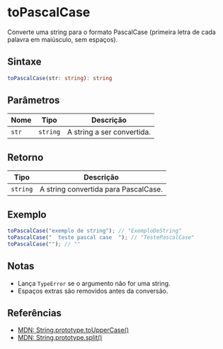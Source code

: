 # toPascalCase

Converte uma string para o formato PascalCase (primeira letra de cada palavra em maiúsculo, sem espaços).

## Sintaxe
```typescript
toPascalCase(str: string): string
```

## Parâmetros

| Nome   | Tipo     | Descrição                      |
|--------|----------|--------------------------------|
| `str`  | `string` | A string a ser convertida.     |

## Retorno

| Tipo     | Descrição                                 |
|----------|-------------------------------------------|
| `string` | A string convertida para PascalCase.       |

## Exemplo
```typescript
toPascalCase("exemplo de string"); // "ExemploDeString"
toPascalCase("  teste pascal case  "); // "TestePascalCase"
toPascalCase(""); // ""
```

## Notas
- Lança `TypeError` se o argumento não for uma string.
- Espaços extras são removidos antes da conversão.

## Referências
- [MDN: String.prototype.toUpperCase()](https://developer.mozilla.org/pt-BR/docs/Web/JavaScript/Reference/Global_Objects/String/toUpperCase)
- [MDN: String.prototype.split()](https://developer.mozilla.org/pt-BR/docs/Web/JavaScript/Reference/Global_Objects/String/split)